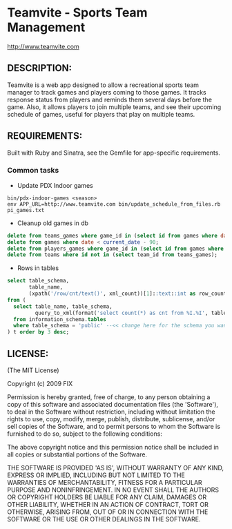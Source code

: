 # Teamvite - Sports Team Management

http://www.teamvite.com

## DESCRIPTION:

Teamvite is a web app designed to allow a recreational sports team manager to track games and players coming to those games.  It tracks response status from players and reminds them several days before the game.  Also, it allows players to join multiple teams, and see their upcoming schedule of games, useful for players that play on multiple teams.

## REQUIREMENTS:

Built with Ruby and Sinatra, see the Gemfile for app-specific requirements.

### Common tasks
* Update PDX Indoor games
``` shell
bin/pdx-indoor-games <season>
env APP_URL=http://www.teamvite.com bin/update_schedule_from_files.rb pi_games.txt
```

* Cleanup old games in db
``` sql
delete from teams_games where game_id in (select id from games where date < current_date - 90);
delete from games where date < current_date - 90;
delete from players_games where game_id in (select id from games where date < current_date - 90);
delete from teams where id not in (select team_id from teams_games);
```

* Rows in tables

``` sql
select table_schema,
       table_name,
       (xpath('/row/cnt/text()', xml_count))[1]::text::int as row_count
from (
  select table_name, table_schema,
         query_to_xml(format('select count(*) as cnt from %I.%I', table_schema, table_name), false, true, '') as xml_count
  from information_schema.tables
  where table_schema = 'public' --<< change here for the schema you want
) t order by 3 desc;
```

## LICENSE:

(The MIT License)

Copyright (c) 2009 FIX

Permission is hereby granted, free of charge, to any person obtaining
a copy of this software and associated documentation files (the
'Software'), to deal in the Software without restriction, including
without limitation the rights to use, copy, modify, merge, publish,
distribute, sublicense, and/or sell copies of the Software, and to
permit persons to whom the Software is furnished to do so, subject to
the following conditions:

The above copyright notice and this permission notice shall be
included in all copies or substantial portions of the Software.

THE SOFTWARE IS PROVIDED 'AS IS', WITHOUT WARRANTY OF ANY KIND,
EXPRESS OR IMPLIED, INCLUDING BUT NOT LIMITED TO THE WARRANTIES OF
MERCHANTABILITY, FITNESS FOR A PARTICULAR PURPOSE AND NONINFRINGEMENT.
IN NO EVENT SHALL THE AUTHORS OR COPYRIGHT HOLDERS BE LIABLE FOR ANY
CLAIM, DAMAGES OR OTHER LIABILITY, WHETHER IN AN ACTION OF CONTRACT,
TORT OR OTHERWISE, ARISING FROM, OUT OF OR IN CONNECTION WITH THE
SOFTWARE OR THE USE OR OTHER DEALINGS IN THE SOFTWARE.

